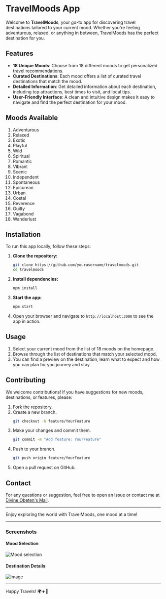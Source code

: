 # TravelMoods App

Welcome to **TravelMoods**, your go-to app for discovering travel destinations tailored to your current mood. Whether you're feeling adventurous, relaxed, or anything in between, TravelMoods has the perfect destination for you.

## Features

- **18 Unique Moods**: Choose from 18 different moods to get personalized travel recommendations.
- **Curated Destinations**: Each mood offers a list of curated travel destinations that match the mood.
- **Detailed Information**: Get detailed information about each destination, including top attractions, best times to visit, and local tips.
- **User-Friendly Interface**: A clean and intuitive design makes it easy to navigate and find the perfect destination for your mood.

## Moods Available

1. Adventurous
2. Relaxed
3. Exotic
4. Playful
5. Wild
6. Spiritual
7. Romantic
8. Vibrant
9. Scenic
10. Independent
11. Spontaneous
12. Epicurean
13. Urban
14. Costal
15. Reverence
16. Guilty
17. Vagabond
18. Wanderlust

    
## Installation

To run this app locally, follow these steps:

1. **Clone the repository:**
    ```sh
    git clone https://github.com/yourusername/travelmoods.git
    cd travelmoods
    ```

2. **Install dependencies:**
    ```sh
    npm install
    ```

3. **Start the app:**
    ```sh
    npm start
    ```

4. Open your browser and navigate to `http://localhost:3000` to see the app in action.

## Usage

1. Select your current mood from the list of 18 moods on the homepage.
2. Browse through the list of destinations that match your selected mood.
3. You can find a preview on the destination, learn what to expect and how you can plan for you journey and stay.

## Contributing

We welcome contributions! If you have suggestions for new moods, destinations, or features, please:

1. Fork the repository.
2. Create a new branch.
    ```sh
    git checkout -b feature/YourFeature
    ```
3. Make your changes and commit them.
    ```sh
    git commit -m "Add feature: YourFeature"
    ```
4. Push to your branch.
    ```sh
    git push origin feature/YourFeature
    ```
5. Open a pull request on GitHub.

## Contact

For any questions or suggestion, feel free to open an issue or contact me at [Divine Obeten's Mail](mailto:divineobeten9@gmail.com).

---

Enjoy exploring the world with TravelMoods, one mood at a time!

---

### Screenshots

#### Mood Selection
![Mood selection](https://github.com/user-attachments/assets/0de38922-950a-466a-b09a-7ec4f83b9f4f)


#### Destination Details
![image](https://github.com/user-attachments/assets/568af7f1-3373-4332-81a8-60ec63a6ef15)

---

Happy Travels! 🌍✈️🌴
